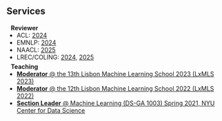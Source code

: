 ## Services

<h4 style="margin:0 10px 0;">Reviewer</h4>

<ul style="margin:0 0 5px;">
  <li>ACL: <a href="https://2024.aclweb.org/">2024</a></li>
  <li>EMNLP: <a href="https://2024.emnlp.org/">2024</a></li>
  <li>NAACL: <a href="https://2025.naacl.org/">2025</a></li>
  <li>LREC/COLING: <a href="https://lrec-coling-2024.org/">2024</a>, <a href="https://coling2025.org/">2025</a></li>
</ul>

<h4 style="margin:0 10px 0;">Teaching</h4>

<ul style="margin:0 0 5px;">
  <li><a href="http://lxmls.it.pt/2023/"><autocolor><strong>Moderator</strong> @ the 13th Lisbon Machine Learning School 2023 (LxMLS 2023)</autocolor></a></li>
  <li><a href="http://lxmls.it.pt/2022/"><autocolor><strong>Moderator</strong> @ the 12th Lisbon Machine Learning School 2022 (LxMLS 2022)</autocolor></a></li>
  <li><a href="https://nyu-ds1003.github.io/spring2021/"><autocolor><strong>Section Leader</strong> @ Machine Learning (DS-GA 1003) Spring 2021, NYU Center for Data Science</autocolor></a></li>
</ul>